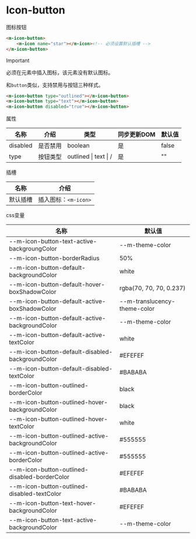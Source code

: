 # Icon-button

图标按钮

```html
<m-icon-button>
	<m-icon name="star"></m-icon><!-- 必须设置默认插槽 -->
</m-icon-button>
```

> [!IMPORTANT]
>
> 必须在元素中插入图标，该元素没有默认图标。

和`button`类似，支持禁用与按钮三种样式。

```html
<m-icon-button type="outlined"></m-icon-button>
<m-icon-button type="text"></m-icon-button>
<m-icon-button disabled="true"></m-icon-button>
```

属性

| 名称     | 介绍     | 类型                  | 同步更新DOM | 默认值 |
| -------- | -------- | --------------------- | ----------- | ------ |
| disabled | 是否禁用 | boolean               | 是          | false  |
| type     | 按钮类型 | outlined \| text \| / | 是          | ""     |

插槽

| 名称     | 介绍                 |
| -------- | -------------------- |
| 默认插槽 | 插入图标：`<m-icon>` |

css变量

| 名称                                             | 默认值                       |
| ------------------------------------------------ | ---------------------------- |
| --m-icon-button-text-active-backgroungColor      | --m-theme-color              |
| --m-icon-button-borderRadius                     | 50%                          |
| --m-icon-button-default-backgroundColor          | white                        |
| --m-icon-button-default-hover-boxShadowColor     | rgba(70, 70, 70, 0.237)      |
| --m-icon-button-default-active-boxShadowColor    | --m-translucency-theme-color |
| --m-icon-button-default-active-backgroundColor   | --m-theme-color              |
| --m-icon-button-default-active-textColor         | white                        |
| --m-icon-button-default-disabled-backgroundColor | \#EFEFEF                     |
| --m-icon-button-default-disabled-textColor       | \#BABABA                     |
| --m-icon-button-outlined-borderColor             | black                        |
| --m-icon-button-outlined-hover-backgroundColor   | black                        |
| --m-icon-button-outlined-hover-textColor         | white                        |
| --m-icon-button-outlined-active-backgroundColor  | \#555555                     |
| --m-icon-button-outlined-active-borderColor      | \#555555                     |
| --m-icon-button-outlined-disabled-borderColor    | \#EFEFEF                     |
| --m-icon-button-outlined-disabled-textColor      | \#BABABA                     |
| --m-icon-button-text-hover-backgroundColor       | \#EFEFEF                     |
| --m-icon-button-text-active-backgroundColor      | --m-theme-color              |